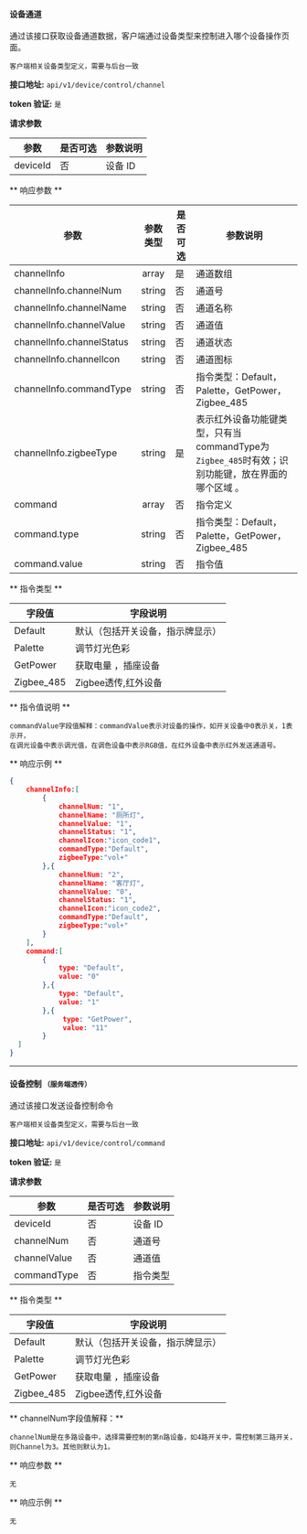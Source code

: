 #### 设备通道
通过该接口获取设备通道数据，客户端通过设备类型来控制进入哪个设备操作页面。

`客户端相关设备类型定义，需要与后台一致`

**接口地址:**  `api/v1/device/control/channel`

**token 验证:**  `是`

**请求参数**

|      参数     | 是否可选 | 参数说明 |
|---------------|----------|----------|
| deviceId      | 否       | 设备 ID  |



** 响应参数 **

| 参数                      | 参数类型 | 是否可选 | 参数说明                                                                                          |
| ---                       | :---:    | ----     | ---                                                                                               |
| channelInfo               | array    | 是       | 通道数组                                                                                          |
| channelInfo.channelNum    | string   | 否       | 通道号                                                                                            |
| channelInfo.channelName   | string   | 否       | 通道名称                                                                                          |
| channelInfo.channelValue  | string   | 否       | 通道值                                                                                            |
| channelInfo.channelStatus | string   | 否       | 通道状态                                                                                          |
| channelInfo.channelIcon   | string   | 否       | 通道图标                                                                                          |
| channelInfo.commandType   | string   | 否       | 指令类型：Default，Palette，GetPower，Zigbee_485                                                  |
| channelInfo.zigbeeType    | string   | 是       | 表示红外设备功能键类型，只有当commandType为`Zigbee_485`时有效；识别功能键，放在界面的哪个区域  。 |
| command                   | array    | 否       | 指令定义                                                                                          |
| command.type              | string   | 否       | 指令类型：Default，Palette，GetPower，Zigbee_485                                                  |
| command.value             | string   | 否       | 指令值                                                                                            |




** 指令类型 **

|   字段值   |             字段说明             |
|------------|----------------------------------|
| Default    | 默认（包括开关设备，指示牌显示） |
| Palette    | 调节灯光色彩                     |
| GetPower   | 获取电量 ，插座设备                        |
| Zigbee_485 | Zigbee透传,红外设备                       |


** 指令值说明 **

    commandValue字段值解释：commandValue表示对设备的操作，如开关设备中0表示关，1表示开，
    在调光设备中表示调光值，在调色设备中表示RGB值，在红外设备中表示红外发送通道号。

** 响应示例 **
``` json
{
    channelInfo:[
        {
            channelNum: "1",
            channelName: "厕所灯",
            channelValue: "1",
            channelStatus: "1",
            channelIcon:"icon_code1",
            commandType:"Default",
            zigbeeType:"vol+"
        },{
            channelNum: "2",
            channelName: "客厅灯",
            channelValue: "0",
            channelStatus: "1",
            channelIcon:"icon_code2",
            commandType:"Default",
            zigbeeType:"vol+"
        }
    ],
    command:[
        {
            type: "Default",
            value: "0"
        },{
            type: "Default",
            value: "1"
        },{
             type: "GetPower",
             value: "11"
        }
  ]
}
```

---

#### 设备控制 `（服务端透传）`
通过该接口发送设备控制命令

`客户端相关设备类型定义，需要与后台一致`

**接口地址:**  `api/v1/device/control/command`

**token 验证:**  `是`

**请求参数**

|     参数     | 是否可选 | 参数说明 |
|--------------|----------|----------|
| deviceId     | 否       | 设备 ID  |
| channelNum   | 否       | 通道号   |
| channelValue | 否       | 通道值   |
| commandType  | 否       | 指令类型 |

** 指令类型 **

|   字段值   |             字段说明             |
|------------|----------------------------------|
| Default    | 默认（包括开关设备，指示牌显示） |
| Palette    | 调节灯光色彩                     |
| GetPower   | 获取电量 ，插座设备                        |
| Zigbee_485 | Zigbee透传,红外设备                       |

** channelNum字段值解释：**

    channelNum是在多路设备中，选择需要控制的第n路设备，如4路开关中，需控制第三路开关，
    则Channel为3。其他则默认为1。

** 响应参数 **

`无`

** 响应示例 **

`无`